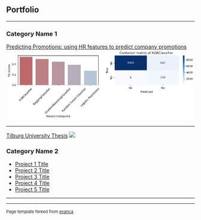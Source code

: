 ## Portfolio

---

### Category Name 1 

[Predicting Promotions: using HR features to predict company promotions](https://github.com/BorjaDaguerre/Predicting_promotions)
<img src="images/HR_promotions_results.png?raw=true"/>

---
[Tilburg University Thesis](https://github.com/BorjaDaguerre/MasterThesis)
<img src="images/dummy_thumbnail.jpg?raw=true"/>


### Category Name 2

- [Project 1 Title](http://example.com/)
- [Project 2 Title](http://example.com/)
- [Project 3 Title](http://example.com/)
- [Project 4 Title](http://example.com/)
- [Project 5 Title](http://example.com/)

---




---
<p style="font-size:11px">Page template forked from <a href="https://github.com/evanca/quick-portfolio">evanca</a></p>
<!-- Remove above link if you don't want to attibute -->
